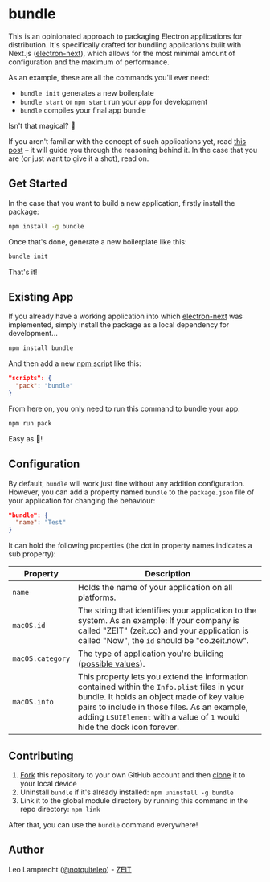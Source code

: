 # bundle

This is an opinionated approach to packaging Electron applications for distribution. It's specifically crafted for bundling applications built with Next.js ([electron-next](https://github.com/leo/electron-next)), which allows for the most minimal amount of configuration and the maximum of performance.

As an example, these are all the commands you'll ever need:

- `bundle init` generates a new boilerplate
- `bundle start` or `npm start` run your app for development
- `bundle` compiles your final app bundle

Isn't that magical? 💫

If you aren't familiar with the concept of such applications yet, read [this post](https://leo.im/2017/electron-next) – it will guide you through the reasoning behind it. In the case that you are (or just want to give it a shot), read on.

## Get Started

In the case that you want to build a new application, firstly install the package:

```bash
npm install -g bundle
```

Once that's done, generate a new boilerplate like this:

```bash
bundle init
```

That's it!

## Existing App

If you already have a working application into which [electron-next](https://leo.im/2017/electron-next) was implemented, simply install the package as a local dependency for development...

```bash
npm install bundle
```

And then add a new [npm script](https://docs.npmjs.com/misc/scripts) like this:

```json
"scripts": {
  "pack": "bundle"
}
```

From here on, you only need to run this command to bundle your app:

```bash
npm run pack
```

Easy as 🍰!

## Configuration

By default, `bundle` will work just fine without any addition configuration. However, you can add a property named `bundle` to the `package.json` file of your application for changing the behaviour:

```json
"bundle": {
  "name": "Test"
}
```

It can hold the following properties (the dot in property names indicates a sub property):

| Property         | Description                                                                                                                                                                                                                                                            |
|------------------|------------------------------------------------------------------------------------------------------------------------------------------------------------------------------------------------------------------------------------------------------------------------|
| `name`           | Holds the name of your application on all platforms.                                                                                                                                                                                                                   |
| `macOS.id`       | The string that identifies your application to the system. As an example: If your company is called "ZEIT" (zeit.co) and your application is called "Now", the `id` should be "co.zeit.now".                                                                           |
| `macOS.category` | The type of application you're building ([possible values](https://developer.apple.com/library/content/documentation/General/Reference/InfoPlistKeyReference/Articles/LaunchServicesKeys.html#//apple_ref/doc/uid/TP40009250-SW8)).                                    |
| `macOS.info`     | This property lets you extend the information contained within the `Info.plist` files in your bundle. It holds an object made of key value pairs to include in those files. As an example, adding `LSUIElement` with a value of  `1` would hide the dock icon forever. |

## Contributing

1. [Fork](https://help.github.com/articles/fork-a-repo/) this repository to your own GitHub account and then [clone](https://help.github.com/articles/cloning-a-repository/) it to your local device
2. Uninstall `bundle` if it's already installed: `npm uninstall -g bundle`
3. Link it to the global module directory by running this command in the repo directory: `npm link`

After that, you can use the `bundle` command everywhere!

## Author

Leo Lamprecht ([@notquiteleo](https://twitter.com/notquiteleo)) - [ZEIT](https://zeit.co)
